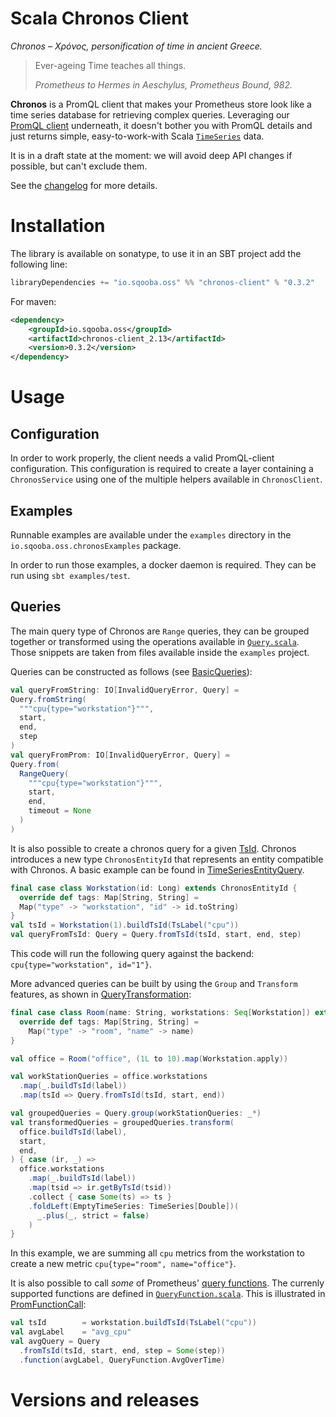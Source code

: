 # Scala Chronos Client

_Chronos – Χρόνος, personification of time in ancient Greece._

> Ever-ageing Time teaches all things.
>
> _Prometheus to Hermes in Aeschylus, Prometheus Bound, 982._

**Chronos** is a PromQL client that makes your Prometheus store look like a time series
database for retrieving complex queries. Leveraging our [PromQL client][2] underneath,
it doesn't bother you with PromQL details and just returns simple, easy-to-work-with
Scala [`TimeSeries`][2] data.

It is in a draft state at the moment: we will avoid deep API changes if possible, but
can't exclude them.

See the [changelog](CHANGELOG.md) for more details.

# Installation

The library is available on sonatype, to use it in an SBT project add the following line:

```scala
libraryDependencies += "io.sqooba.oss" %% "chronos-client" % "0.3.2"
```

For maven:

```xml
<dependency>
    <groupId>io.sqooba.oss</groupId>
    <artifactId>chronos-client_2.13</artifactId>
    <version>0.3.2</version>
</dependency>
```

# Usage

## Configuration

In order to work properly, the client needs a valid PromQL-client configuration.
This configuration is required to create a layer containing a `ChronosService` using one of the multiple helpers available in `ChronosClient`.

## Examples

Runnable examples are available under the `examples` directory in the `io.sqooba.oss.chronosExamples` package.

In order to run those examples, a docker daemon is required. They can be run using `sbt examples/test`.

## Queries

The main query type of Chronos are `Range` queries, they can be grouped together or transformed using the operations available in
[`Query.scala`](src/main/scala/io/sqooba/oss/chronos/Query.scala). Those snippets are taken from files available inside the `examples` project.

Queries can be constructed as follows (see [BasicQueries](examples/src/test/scala/io/sqooba/oss/chronosExamples/BasicQueries.scala)):

```scala
val queryFromString: IO[InvalidQueryError, Query] =
Query.fromString(
  """cpu{type="workstation"}""",
  start,
  end,
  step
)
val queryFromProm: IO[InvalidQueryError, Query] =
Query.from(
  RangeQuery(
    """cpu{type="workstation"}""",
    start,
    end,
    timeout = None
  )
)
```

It is also possible to create a chronos query for a given [TsId][2].
Chronos introduces a new type `ChronosEntityId` that represents an entity compatible with Chronos.
A basic example can be found in [TimeSeriesEntityQuery](examples/src/test/scala/io/sqooba/oss/chronosExamples/TimeseriesEntityQuery.scala).

```scala
final case class Workstation(id: Long) extends ChronosEntityId {
  override def tags: Map[String, String] =
  Map("type" -> "workstation", "id" -> id.toString)
}
val tsId = Workstation(1).buildTsId(TsLabel("cpu"))
val queryFromTsId: Query = Query.fromTsId(tsId, start, end, step)
```

This code will run the following query against the backend: `cpu{type="workstation", id="1"}`.

More advanced queries can be built by using the `Group` and `Transform` features,
as shown in [QueryTransformation](examples/src/test/scala/io/sqooba/oss/chronosExamples/QueryTransformation.scala):

```scala
final case class Room(name: String, workstations: Seq[Workstation]) extends ChronosEntityId {
  override def tags: Map[String, String] =
    Map("type" -> "room", "name" -> name)
}

val office = Room("office", (1L to 10).map(Workstation.apply))

val workStationQueries = office.workstations
  .map(_.buildTsId(label))
  .map(tsId => Query.fromTsId(tsId, start, end))

val groupedQueries = Query.group(workStationQueries: _*)
val transformedQueries = groupedQueries.transform(
  office.buildTsId(label),
  start,
  end,
) { case (ir, _) =>
  office.workstations
    .map(_.buildTsId(label))
    .map(tsid => ir.getByTsId(tsid))
    .collect { case Some(ts) => ts }
    .foldLeft(EmptyTimeSeries: TimeSeries[Double])(
      _.plus(_, strict = false)
    )
}
```

In this example, we are summing all `cpu` metrics from the workstation to create a new metric `cpu{type="room", name="office"}`.

It is also possible to call _some_ of Prometheus' [query functions](https://prometheus.io/docs/prometheus/latest/querying/functions/).
The currenly supported functions are defined in [`QueryFunction.scala`](src/main/scala/io/sqooba/oss/chronos/QueryFunction.scala).
This is illustrated in [PromFunctionCall](examples/src/test/scala/io/sqooba/oss/chronosExamples/PromFunctionCall.scala):

```scala
val tsId        = workstation.buildTsId(TsLabel("cpu"))
val avgLabel    = "avg_cpu"
val avgQuery = Query
  .fromTsId(tsId, start, end, step = Some(step))
  .function(avgLabel, QueryFunction.AvgOverTime)
```

# Versions and releases

[1]: https://github.com/Sqooba/scala-promql-client
[2]: https://github.com/Sqooba/scala-timeseries-lib
